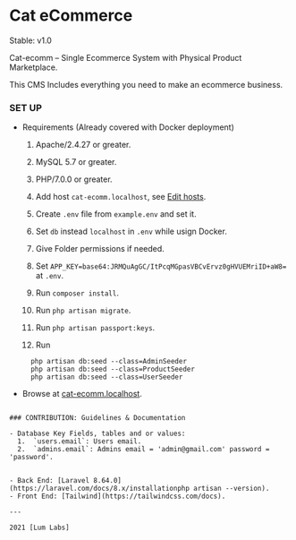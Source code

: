 # Cat eCommerce

Stable: v1.0

Cat-ecomm – Single Ecommerce System with Physical Product Marketplace.

This CMS Includes everything you need to make an ecommerce business.

### SET UP

- Requirements (Already covered with Docker deployment)

  1.  Apache/2.4.27 or greater.
  2.  MySQL 5.7 or greater.
  3.  PHP/7.0.0 or greater.

  1. Add host `cat-ecomm.localhost`,
     see [Edit hosts](https://dinahosting.com/ayuda/como-modificar-el-fichero-hosts).
  2. Create `.env` file from `example.env` and set it.
  3. Set `db` instead `localhost` in `.env` while usign Docker.
  4. Give Folder permissions if needed.
  5. Set `APP_KEY=base64:JRMQuAgGC/ItPcqMGpasVBCvErvz0gHVUEMriID+aW8=` at `.env`.
  6. Run `composer install`.
  7. Run `php artisan migrate`.
  8. Run `php artisan passport:keys`.
  9. Run

  ```
    php artisan db:seed --class=AdminSeeder
    php artisan db:seed --class=ProductSeeder
    php artisan db:seed --class=UserSeeder

  ```

- Browse at [cat-ecomm.localhost](http://cat-ecomm.localhost).


```

### CONTRIBUTION: Guidelines & Documentation

- Database Key Fields, tables and or values:
  1.  `users.email`: Users email.
  2.  `admins.email`: Admins email = 'admin@gmail.com' password = 'password'.


- Back End: [Laravel 8.64.0](https://laravel.com/docs/8.x/installationphp artisan --version).
- Front End: [Tailwind](https://tailwindcss.com/docs).

---

2021 [Lum Labs]
